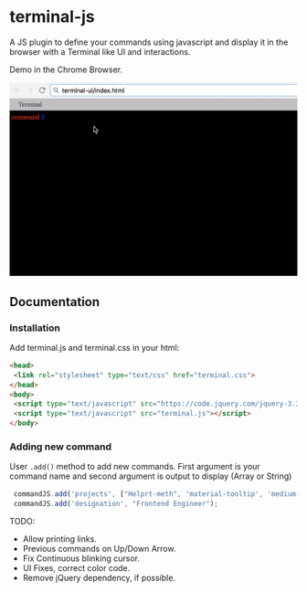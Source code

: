 # terminal-js
A JS plugin to define your commands using javascript and display it in the browser with a Terminal like UI and interactions.

Demo in the Chrome Browser.

![TerminalJS Demo](https://raw.githubusercontent.com/Rahul-Sagore/terminal-js/master/assets/media/terminalJS-demo.gif)

## Documentation

### Installation

Add terminal.js and terminal.css in your html:

```html
<head>
 <link rel="stylesheet" type="text/css" href="terminal.css">
</head>
<body>
 <script type="text/javascript" src="https://code.jquery.com/jquery-3.3.1.min.js"></script>
 <script type="text/javascript" src="terminal.js"></script>
</body>
```

### Adding new command

User `.add()` method to add new commands. First argument is your command name and second argument is output to display (Array or String)
```js
 commandJS.add('projects', ["Helprt-meth", 'material-tooltip', 'medium-toc']);
 commandJS.add('designation', "Frontend Engineer");
```

TODO:
* Allow printing links.
* Previous commands on Up/Down Arrow.
* Fix Continuous blinking cursor.
* UI Fixes, correct color code.
* Remove jQuery dependency, if possible.

